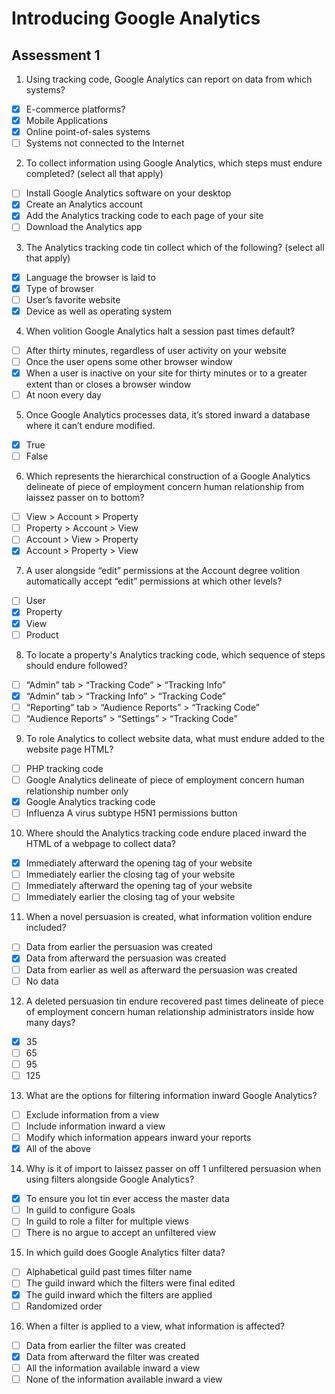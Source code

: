 # Introducing Google Analytics
## Assessment 1

1. Using tracking code, Google Analytics can report on data from which systems?

- [x] E-commerce platforms?
- [x] Mobile Applications
- [x] Online point-of-sales systems
- [ ] Systems not connected to the Internet

2. To collect information using Google Analytics, which steps must endure completed? (select all that apply)

- [ ] Install Google Analytics software on your desktop
- [x] Create an Analytics account
- [x] Add the Analytics tracking code to each page of your site
- [ ] Download the Analytics app

3. The Analytics tracking code tin collect which of the following? (select all that apply)

- [x] Language the browser is laid to
- [x] Type of browser
- [ ] User’s favorite website
- [x] Device as well as operating system

4. When volition Google Analytics halt a session past times default?

- [ ] After thirty minutes, regardless of user activity on your website
- [ ] Once the user opens some other browser window
- [x] When a user is inactive on your site for thirty minutes or to a greater extent than or closes a browser window
- [ ] At noon every day

5. Once Google Analytics processes data, it’s stored inward a database where it can’t endure modified.

- [x] True
- [ ] False

6. Which represents the hierarchical construction of a Google Analytics delineate of piece of employment concern human relationship from laissez passer on to bottom?

- [ ] View > Account > Property
- [ ] Property > Account > View
- [ ] Account > View > Property
- [x] Account > Property > View

7. A user alongside “edit” permissions at the Account degree volition automatically accept “edit” permissions at which other levels?

- [ ] User
- [x] Property
- [x] View
- [ ] Product

8. To locate a property's Analytics tracking code, which sequence of steps should endure followed?

- [ ] “Admin” tab > “Tracking Code” > “Tracking Info”
- [x] “Admin” tab > “Tracking Info” > “Tracking Code”
- [ ] “Reporting” tab > “Audience Reports” > “Tracking Code”
- [ ] “Audience Reports” > “Settings” > “Tracking Code”

9. To role Analytics to collect website data, what must endure added to the website page HTML?

- [ ] PHP tracking code
- [ ] Google Analytics delineate of piece of employment concern human relationship number only
- [x] Google Analytics tracking code
- [ ] Influenza A virus subtype H5N1 permissions button

10. Where should the Analytics tracking code endure placed inward the HTML of a webpage to collect data?

- [x] Immediately afterward the opening <head> tag of your website
- [ ] Immediately earlier the closing </head> tag of your website
- [ ] Immediately afterward the opening <body> tag of your website
- [ ] Immediately earlier the closing </body> tag of your website

11. When a novel persuasion is created, what information volition endure included?

- [ ] Data from earlier the persuasion was created
- [x] Data from afterward the persuasion was created
- [ ] Data from earlier as well as afterward the persuasion was created
- [ ] No data

12. A deleted persuasion tin endure recovered past times delineate of piece of employment concern human relationship administrators inside how many days?

- [x] 35
- [ ] 65
- [ ] 95
- [ ] 125

13. What are the options for filtering information inward Google Analytics?

- [ ] Exclude information from a view
- [ ] Include information inward a view
- [ ] Modify which information appears inward your reports
- [x] All of the above

14. Why is it of import to laissez passer on off 1 unfiltered persuasion when using filters alongside Google Analytics?

- [x] To ensure you lot tin ever access the master data
- [ ] In guild to configure Goals
- [ ] In guild to role a filter for multiple views
- [ ] There is no argue to accept an unfiltered view

15. In which guild does Google Analytics filter data?

- [ ] Alphabetical guild past times filter name
- [ ] The guild inward which the filters were final edited
- [x] The guild inward which the filters are applied
- [ ] Randomized order

16. When a filter is applied to a view, what information is affected?

- [ ] Data from earlier the filter was created
- [x] Data from afterward the filter was created
- [ ] All the information available inward a view
- [ ] None of the information available inward a view
